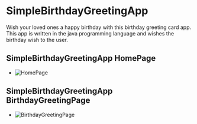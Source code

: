# SimpleBirthdayGreetingApp

Wish your loved ones a happy birthday with this birthday greeting card app.
This app is written in the java programming language and wishes the birthday wish to the user.

## SimpleBirthdayGreetingApp HomePage
- ![HomePage](https://user-images.githubusercontent.com/69631505/218821110-3a443b21-eaf5-49ba-a73a-665f0621ac57.png)

## SimpleBirthdayGreetingApp BirthdayGreetingPage
- ![BirthdayGreetingPage](https://user-images.githubusercontent.com/69631505/218821121-58cabb32-145f-46a8-9e56-d737f400ad7f.png)

